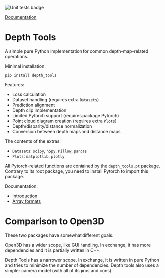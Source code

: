 ![Unit tests badge](https://github.com/mntusr/depth_tools/actions/workflows/unit-tests.yml/badge.svg)


[Documentation](./doc)

# Depth Tools

A simple pure Python implementation for common depth-map-related operations.

Minimal installation:

```
pip install depth_tools
```

Features:

- Loss calculation
- Dataset handling (requires extra `Datasets`)
- Prediction alignment
- Depth clip implementation
- Limited Pytorch support (requires package Pytorch)
- Point cloud diagram creation (requires extra `Plots`)
- Depth/disparity/distance normalization
- Conversion between depth maps and distance maps

The contents of the extras:

- `Datasets`: `scipy`, `h5py`, `Pillow`, `pandas`
- `Plots`: `matplotlib`, `plotly`

All Pytorch-related functions are contained by the `depth_tools.pt` package. Contrary to its root package, you need to install Pytorch to import this package.

Documentation:

- [Introduction](doc/Introduction.md)
- [Array formats](doc/Array-formats.md)

# Comparison to Open3D

These two packages have somewhat different goals.

Open3D has a wider scope, like GUI handling. In exchange, it has more dependencies and it is partially written in C++.

Depth Tools has a narrower scope. In exchange, it is written in pure Python and tries to minimize the number of dependencies. Depth tools also uses a simpler camera model (with all of its pros and cons).

